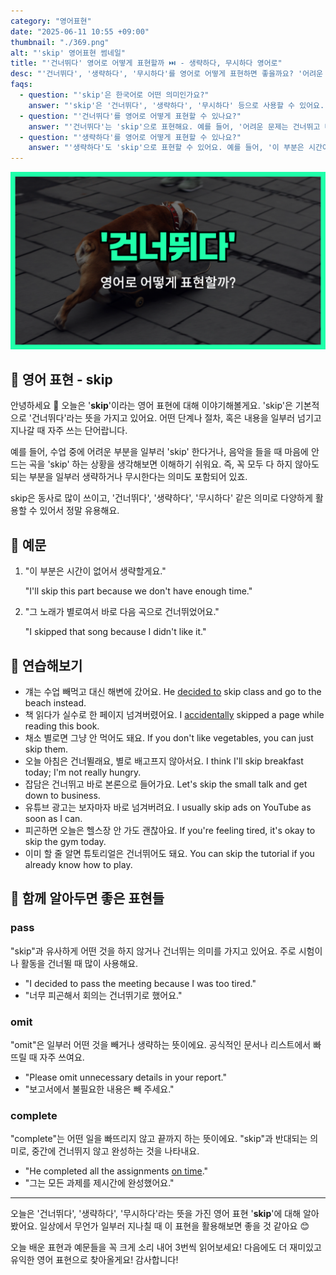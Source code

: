 ```yaml
---
category: "영어표현"
date: "2025-06-11 10:55 +09:00"
thumbnail: "./369.png"
alt: "'skip' 영어표현 썸네일"
title: "'건너뛰다' 영어로 어떻게 표현할까 ⏭️ - 생략하다, 무시하다 영어로"
desc: "'건너뛰다', '생략하다', '무시하다'를 영어로 어떻게 표현하면 좋을까요? '어려운 문제는 건너뛰고 다음 문제로 넘어가요.', '이 부분은 시간이 없어서 생략할게요.' 등을 영어로 표현하는 법을 배워봅시다. 다양한 예문을 통해서 연습하고 본인의 표현으로 만들어 보세요."
faqs:
  - question: "'skip'은 한국어로 어떤 의미인가요?"
    answer: "'skip'은 '건너뛰다', '생략하다', '무시하다' 등으로 사용할 수 있어요. 어떤 부분이나 단계를 일부러 지나칠 때 쓰이는 표현이에요."
  - question: "'건너뛰다'를 영어로 어떻게 표현할 수 있나요?"
    answer: "'건너뛰다'는 'skip'으로 표현해요. 예를 들어, '어려운 문제는 건너뛰고 다음 문제로 넘어가요.'는 'I skip the difficult questions and move on to the next ones.'로 말할 수 있어요."
  - question: "'생략하다'를 영어로 어떻게 표현할 수 있나요?"
    answer: "'생략하다'도 'skip'으로 표현할 수 있어요. 예를 들어, '이 부분은 시간이 없어서 생략할게요.'는 'I'll skip this part because we don't have enough time.'로 말할 수 있어요."
---
```


!['skip' 영어표현](./369.png)

## 🌟 영어 표현 - skip

안녕하세요 👋 오늘은 '**skip**'이라는 영어 표현에 대해 이야기해볼게요. 'skip'은 기본적으로 '건너뛰다'라는 뜻을 가지고 있어요. 어떤 단계나 절차, 혹은 내용을 일부러 넘기고 지나갈 때 자주 쓰는 단어랍니다.

예를 들어, 수업 중에 어려운 부분을 일부러 'skip' 한다거나, 음악을 들을 때 마음에 안 드는 곡을 'skip' 하는 상황을 생각해보면 이해하기 쉬워요. 즉, 꼭 모두 다 하지 않아도 되는 부분을 일부러 생략하거나 무시한다는 의미도 포함되어 있죠.

skip은 동사로 많이 쓰이고, '건너뛰다', '생략하다', '무시하다' 같은 의미로 다양하게 활용할 수 있어서 정말 유용해요.

## 📖 예문

1. "이 부분은 시간이 없어서 생략할게요."

   "I'll skip this part because we don't have enough time."

2. "그 노래가 별로여서 바로 다음 곡으로 건너뛰었어요."

   "I skipped that song because I didn't like it."

## 💬 연습해보기

<ul data-interactive-list>

  <li data-interactive-item>
    <span data-toggler>걔는 수업 빼먹고 대신 해변에 갔어요.</span>
    <span data-answer>He <a href="/blog/in-english/062.decide-to/">decided to</a> skip class and go to the beach instead.</span>
  </li>

  <li data-interactive-item>
    <span data-toggler>책 읽다가 실수로 한 페이지 넘겨버렸어요.</span>
    <span data-answer>I <a href="/blog/in-english/314.accidentally/">accidentally</a> skipped a page while reading this book.</span>
  </li>

  <li data-interactive-item>
    <span data-toggler>채소 별로면 그냥 안 먹어도 돼요.</span>
    <span data-answer>If you don't like vegetables, you can just skip them.</span>
  </li>

  <li data-interactive-item>
    <span data-toggler>오늘 아침은 건너뛸래요, 별로 배고프지 않아서요.</span>
    <span data-answer>I think I'll skip breakfast today; I'm not really hungry.</span>
  </li>

  <li data-interactive-item>
    <span data-toggler>잡담은 건너뛰고 바로 본론으로 들어가요.</span>
    <span data-answer>Let's skip the small talk and get down to business.</span>
  </li>

  <li data-interactive-item>
    <span data-toggler>유튜브 광고는 보자마자 바로 넘겨버려요.</span>
    <span data-answer>I usually skip ads on YouTube as soon as I can.</span>
  </li>

  <li data-interactive-item>
    <span data-toggler>피곤하면 오늘은 헬스장 안 가도 괜찮아요.</span>
    <span data-answer>If you're feeling tired, it's okay to skip the gym today.</span>
  </li>

  <li data-interactive-item>
    <span data-toggler>이미 할 줄 알면 튜토리얼은 건너뛰어도 돼요.</span>
    <span data-answer>You can skip the tutorial if you already know how to play.</span>
  </li>

</ul>

## 🤝 함께 알아두면 좋은 표현들

### pass

"skip"과 유사하게 어떤 것을 하지 않거나 건너뛰는 의미를 가지고 있어요. 주로 시험이나 활동을 건너뛸 때 많이 사용해요.

- "I decided to pass the meeting because I was too tired."
- "너무 피곤해서 회의는 건너뛰기로 했어요."

### omit

"omit"은 일부러 어떤 것을 빼거나 생략하는 뜻이에요. 공식적인 문서나 리스트에서 빠뜨릴 때 자주 쓰여요.

- "Please omit unnecessary details in your report."
- "보고서에서 불필요한 내용은 빼 주세요."

### complete

"complete"는 어떤 일을 빠뜨리지 않고 끝까지 하는 뜻이에요. "skip"과 반대되는 의미로, 중간에 건너뛰지 않고 완성하는 것을 나타내요.

- "He completed all the assignments [on time](/blog/vocab-1/043.on-time/)."
- "그는 모든 과제를 제시간에 완성했어요."

---

오늘은 '건너뛰다', '생략하다', '무시하다'라는 뜻을 가진 영어 표현 '**skip**'에 대해 알아봤어요. 일상에서 무언가 일부러 지나칠 때 이 표현을 활용해보면 좋을 것 같아요 😊

오늘 배운 표현과 예문들을 꼭 크게 소리 내어 3번씩 읽어보세요! 다음에도 더 재미있고 유익한 영어 표현으로 찾아올게요! 감사합니다!
